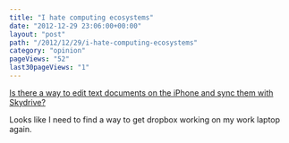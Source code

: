 ```yaml
---
title: "I hate computing ecosystems"
date: "2012-12-29 23:06:00+00:00"
layout: "post"
path: "/2012/12/29/i-hate-computing-ecosystems"
category: "opinion"
pageViews: "52"
last30pageViews: "1"
---
```


[Is there a way to edit text documents on the iPhone and sync them with Skydrive?](http://superuser.com/questions/525673/is-there-a-way-to-edit-text-documents-on-the-iphone-and-sync-them-with-skydrive/525700#525700)

Looks like I need to find a way to get dropbox working on my work laptop again.

